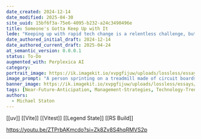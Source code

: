 ```yaml
---
date_created: 2024-12-14
date_modified: 2025-04-30
site_uuid: 15bf6f3a-75e6-4095-b232-a24c3490496e
title: Someone's Gotta Keep Up with It
lede: "Keeping up with rapid tech change is a relentless challenge, but it’s the key to staying relevant."
date_authored_initial_draft: 2024-12-14
date_authored_current_draft: 2025-04-24
at_semantic_version: 0.0.0.1
status: To-Do
augmented_with: Perplexica AI
category: 
portrait_image: https://ik.imagekit.io/xvpgfijuw/uploads/lossless/essays/2025-05-04_portraitimage_Someones-Gotta-Keep-Up-with-It_cf386855-8093-40dd-b07a-7c3a1eb7003a_tYY2k9aMF.jpg
image_prompt: "A person sprinting on a treadmill made of circuit boards, with new technologies and icons flying by on a digital display. The mood is urgent, dynamic, and futuristic."
banner_image: https://ik.imagekit.io/xvpgfijuw/uploads/lossless/essays/2025-05-04_bannerimage_Someones-Gotta-Keep-Up-with-It_0094f420-5eec-4eac-8018-017867dd990c_YGGDZOjWY.jpg
tags: [Near-Future-Anticipation, Management-Strategies, Technology-Trends]
authors: 
  - Michael Staton
---
```


[[uv]]
[[Vite]]
[[Vitest]]
[[Legend State]]
[[RS Build]]



https://youtu.be/ZTPrbAKmcdo?si=Zk8Zv8S4hqRMVS2p